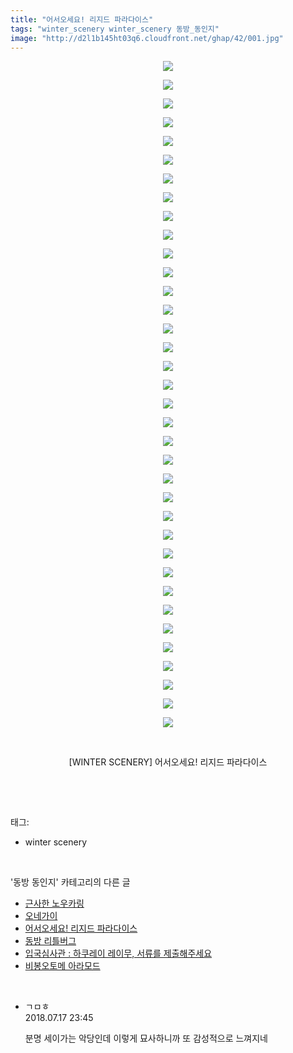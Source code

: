 ```yaml
---
title: "어서오세요! 리지드 파라다이스"
tags: "winter_scenery winter_scenery 동방_동인지"
image: "http://d2l1b145ht03q6.cloudfront.net/ghap/42/001.jpg"
---
```

<div class="article">
<p style="text-align: center; clear: none; float: none;"><img src="{{ site.imgserver1 }}/ghap/42/001.jpg"/></p>
<p style="text-align: center; clear: none; float: none;"><img src="{{ site.imgserver1 }}/ghap/42/002.jpg"/></p>
<p style="text-align: center; clear: none; float: none;"><img src="{{ site.imgserver1 }}/ghap/42/003.jpg"/></p>
<p style="text-align: center; clear: none; float: none;"><img src="{{ site.imgserver1 }}/ghap/42/004.jpg"/></p>
<p style="text-align: center; clear: none; float: none;"><img src="{{ site.imgserver1 }}/ghap/42/005.jpg"/></p>
<p style="text-align: center; clear: none; float: none;"><img src="{{ site.imgserver1 }}/ghap/42/006.jpg"/></p>
<p style="text-align: center; clear: none; float: none;"><img src="{{ site.imgserver1 }}/ghap/42/007.jpg"/></p>
<p style="text-align: center; clear: none; float: none;"><img src="{{ site.imgserver1 }}/ghap/42/008.jpg"/></p>
<p style="text-align: center; clear: none; float: none;"><img src="{{ site.imgserver1 }}/ghap/42/009.jpg"/></p>
<p style="text-align: center; clear: none; float: none;"><img src="{{ site.imgserver1 }}/ghap/42/010.jpg"/></p>
<p style="text-align: center; clear: none; float: none;"><img src="{{ site.imgserver1 }}/ghap/42/011.jpg"/></p>
<p style="text-align: center; clear: none; float: none;"><img src="{{ site.imgserver1 }}/ghap/42/012.jpg"/></p>
<p style="text-align: center; clear: none; float: none;"><img src="{{ site.imgserver1 }}/ghap/42/013.jpg"/></p>
<p style="text-align: center; clear: none; float: none;"><img src="{{ site.imgserver1 }}/ghap/42/014.jpg"/></p>
<p style="text-align: center; clear: none; float: none;"><img src="{{ site.imgserver1 }}/ghap/42/015.jpg"/></p>
<p style="text-align: center; clear: none; float: none;"><img src="{{ site.imgserver1 }}/ghap/42/016.jpg"/></p>
<p style="text-align: center; clear: none; float: none;"><img src="{{ site.imgserver1 }}/ghap/42/017.jpg"/></p>
<p style="text-align: center; clear: none; float: none;"><img src="{{ site.imgserver1 }}/ghap/42/018.jpg"/></p>
<p style="text-align: center; clear: none; float: none;"><img src="{{ site.imgserver1 }}/ghap/42/019.jpg"/></p>
<p style="text-align: center; clear: none; float: none;"><img src="{{ site.imgserver1 }}/ghap/42/020.jpg"/></p>
<p style="text-align: center; clear: none; float: none;"><img src="{{ site.imgserver1 }}/ghap/42/021.jpg"/></p>
<p style="text-align: center; clear: none; float: none;"><img src="{{ site.imgserver1 }}/ghap/42/022.jpg"/></p>
<p style="text-align: center; clear: none; float: none;"><img src="{{ site.imgserver1 }}/ghap/42/023.jpg"/></p>
<p style="text-align: center; clear: none; float: none;"><img src="{{ site.imgserver1 }}/ghap/42/024.jpg"/></p>
<p style="text-align: center; clear: none; float: none;"><img src="{{ site.imgserver1 }}/ghap/42/025.jpg"/></p>
<p style="text-align: center; clear: none; float: none;"><img src="{{ site.imgserver1 }}/ghap/42/026.jpg"/></p>
<p style="text-align: center; clear: none; float: none;"><img src="{{ site.imgserver1 }}/ghap/42/027.jpg"/></p>
<p style="text-align: center; clear: none; float: none;"><img src="{{ site.imgserver1 }}/ghap/42/028.jpg"/></p>
<p style="text-align: center; clear: none; float: none;"><img src="{{ site.imgserver1 }}/ghap/42/029.jpg"/></p>
<p style="text-align: center; clear: none; float: none;"><img src="{{ site.imgserver1 }}/ghap/42/030.jpg"/></p>
<p style="text-align: center; clear: none; float: none;"><img src="{{ site.imgserver1 }}/ghap/42/031.jpg"/></p>
<p style="text-align: center; clear: none; float: none;"><img src="{{ site.imgserver1 }}/ghap/42/032.jpg"/></p>
<p style="text-align: center; clear: none; float: none;"><img src="{{ site.imgserver1 }}/ghap/42/033.jpg"/></p>
<p style="text-align: center; clear: none; float: none;"><img src="{{ site.imgserver1 }}/ghap/42/034.jpg"/></p>
<p style="text-align: center; clear: none; float: none;"><img src="{{ site.imgserver1 }}/ghap/42/035.jpg"/></p>
<p style="text-align: center; clear: none; float: none;"><img src="{{ site.imgserver1 }}/ghap/42/036.jpg"/></p>
<p style="text-align: center; clear: none; float: none;"><br/></p>
<p style="text-align: center; clear: none; float: none;">[WINTER SCENERY] 어서오세요! 리지드 파라다이스</p>
<p><br/></p>
</div><br/>
<div class="tagTrail">
<p>태그: </p>
<ul>
<li>winter scenery</li>
</ul>
</div><br/>
<div class="another">
<p>'동방 동인지' 카테고리의 다른 글</p>
<ul>
<li><a href="/ghap_45">근사한 노우카링</a></li>
<li><a href="/ghap_43">오네가이</a></li>
<li><a href="/ghap_42">어서오세요! 리지드 파라다이스</a></li>
<li><a href="/ghap_40">동방 리틀버그</a></li>
<li><a href="/ghap_38">입국심사관 : 하쿠레이 레이무, 서류를 제출해주세요</a></li>
<li><a href="/ghap_37">비봉오토메 아라모드</a></li>
</ul>
</div><br/>
<div class="cb_module cb_fluid">
<div class="cb_wrt cb_profile">
<div class="comment">
<ul>
<li class="cb_thumb_off" id="comment15288940">
<div class="cb_comment_area">
<div class="cb_info_area">
<div class="cb_section">
<span class="cb_nick_name">ㄱㅁㅎ</span>
</div>
<div class="cb_section">
<span class="cb_date">2018.07.17 23:45 </span>
</div>
</div>
<div class="cb_dsc_comment">
<p class="cb_dsc">
											분명 세이가는 악당인데 이렇게 묘사하니까 또 감성적으로 느껴지네
										</p>
</div>
</div></li>
</ul>
</div>
</div><!-- commentList close -->
</div><br/>
